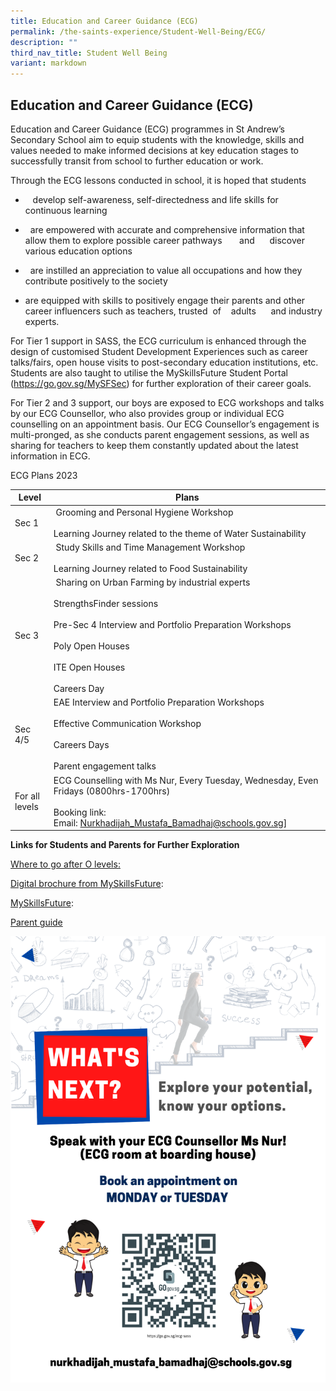 ```yaml
---
title: Education and Career Guidance (ECG)
permalink: /the-saints-experience/Student-Well-Being/ECG/
description: ""
third_nav_title: Student Well Being
variant: markdown
---
```

## Education and Career Guidance (ECG)

Education and Career Guidance (ECG) programmes in St Andrew’s Secondary School aim to equip students with the knowledge, skills and values needed to make informed decisions at key education stages to successfully transit from school to further education or work.

Through the ECG lessons conducted in school, it is hoped that students

*   &nbsp; &nbsp;develop self-awareness, self-directedness and life skills for continuous learning
*   &nbsp;&nbsp;are empowered with accurate and comprehensive information that allow them to explore possible career pathways&nbsp; &nbsp; &nbsp; &nbsp;and&nbsp; &nbsp; &nbsp; discover various education options&nbsp;
*   &nbsp;&nbsp;are instilled an appreciation to value all occupations and how they contribute positively to the society

*   are equipped with skills to positively engage their parents and other career influencers such as teachers, trusted&nbsp; of&nbsp; &nbsp; adults&nbsp; &nbsp; &nbsp; and industry experts.&nbsp;

For Tier 1 support in SASS, the ECG curriculum is enhanced through the design of customised Student Development Experiences such as career talks/fairs, open house visits to post-secondary education institutions, etc. Students are also taught to utilise the MySkillsFuture Student Portal (https://go.gov.sg/MySFSec) for further exploration of their career goals.

For Tier 2 and 3 support, our boys are exposed to ECG workshops and talks by our ECG Counsellor, who also provides group or individual ECG counselling on an appointment basis. Our ECG Counsellor’s engagement is multi-pronged, as she conducts parent engagement sessions, as well as sharing for teachers to keep them constantly updated about the latest information in ECG.



ECG Plans 2023 

| Level | Plans | 
| -------- | -------- | 
| Sec 1     | &nbsp;Grooming and Personal Hygiene Workshop <br> <br>Learning Journey related to the theme of Water Sustainability     | 
| Sec 2    | &nbsp;Study Skills and Time Management Workshop <br> <br> Learning Journey related to Food Sustainability     | 
| Sec 3    | &nbsp;Sharing on Urban Farming by industrial experts<br> <br>StrengthsFinder sessions<br><br> Pre-Sec 4 Interview and Portfolio Preparation Workshops <br><br> Poly Open Houses <br><br> ITE Open Houses <br> <br> Careers Day
| Sec 4/5    | EAE Interview and Portfolio Preparation Workshops<br> <br>Effective Communication Workshop<br><br> Careers Days <br><br> Parent engagement talks
| For all levels    | ECG Counselling with&nbsp;Ms Nur, Every Tuesday, Wednesday, Even Fridays (0800hrs-1700hrs)<br> <br>Booking link:&nbsp; Email:&nbsp;Nurkhadijah_Mustafa_Bamadhaj@schools.gov.sg]

**Links for Students and Parents for Further Exploration**&nbsp;

[Where to go after O levels:](https://www.moe.gov.sg/microsites/whats-next/for-gce-o-level-students/index.html)&nbsp;

[Digital brochure from MySkillsFuture](https://www.moe.gov.sg/-/media/files/programmes/myskillsfuture-student-portal-brochure-digital.pdf?la=en&amp;hash=CD3B2E8DED37E7B383339007D960CF161F03F789):&nbsp;

[MySkillsFuture](https://www.myskillsfuture.gov.sg/content/student/en/secondary.html):&nbsp;

[Parent guide](https://www.moe.gov.sg/microsites/ecg-parent-guide/index.html)

![](/images/ECG_POSTER_SASS_2024.png)


[](/images/Nur%20ECG%20Poster_SASS.png)